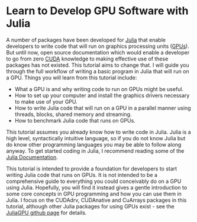 # Learn to Develop GPU Software with Julia

A number of packages have been developed for [Julia](https://julialang.org/) that enable developers to write code that will run on graphics processing units ([GPUs](https://en.wikipedia.org/wiki/Graphics_processing_unit)). But until now, open source documentation which would enable a developer to go from zero [CUDA](https://developer.nvidia.com/cuda-zone) knowledge to making effective use of these packages has not existed. This tutorial aims to change that. I will guide you through the full workflow of writing a basic program in Julia that will run on a GPU. Things you will learn from this tutorial include:

- What a GPU is and why writing code to run on GPUs might be useful.
- How to set up your computer and install the graphics drivers necessary to make use of your GPU.
- How to write Julia code that will run on a GPU in a parallel manner using threads, blocks, shared memory and streaming.
- How to benchmark Julia code that runs on GPUs.

This tutorial assumes you already know how to write code in Julia. Julia is a high level, syntactically intuitive language, so if you do not know Julia but do know other programming languages you may be able to follow along anyway. To get started coding in Julia, I recommend reading some of the [Julia Documentation](https://docs.julialang.org/en/v1.0/).

This tutorial is intended to provide a foundation for developers to start writing Julia code that runs on GPUs. It is not intended to be a comprehensive guide to everything you could conceivably do on a GPU using Julia. Hopefully, you will find it instead gives a gentle introduction to some core concepts in GPU programming and how you can use them in Julia. I focus on the CUDAdrv, CUDAnative and CuArrays packages in this tutorial, although other Julia packages for using GPUs exist - see the [JuliaGPU github page](https://github.com/JuliaGPU) for details.
